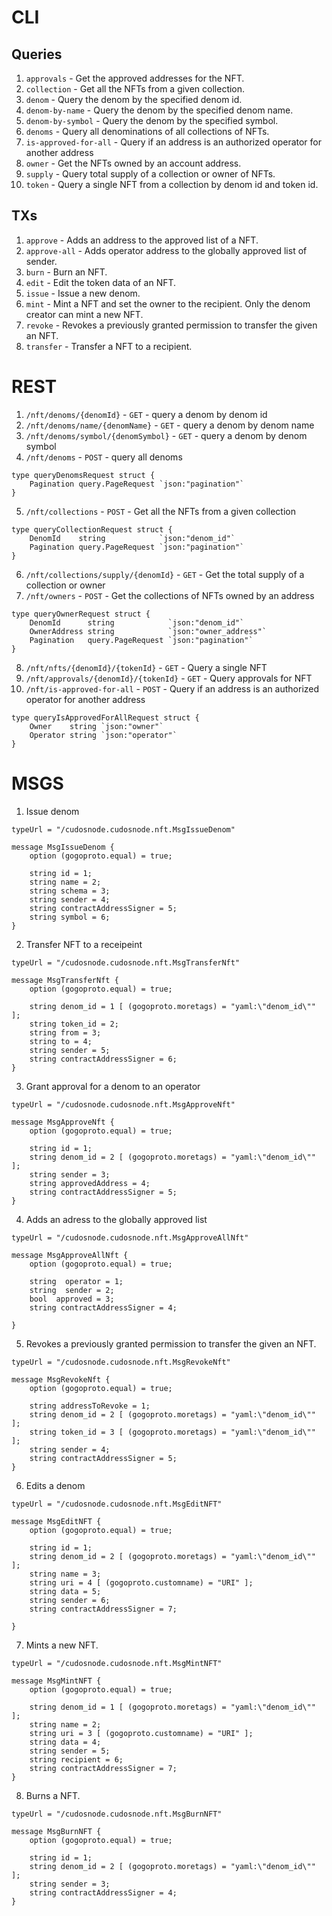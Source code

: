 # CLI
## Queries
1. `approvals` - Get the approved addresses for the NFT.
2. `collection` - Get all the NFTs from a given collection.
3. `denom` - Query the denom by the specified denom id.
4. `denom-by-name` - Query the denom by the specified denom name.
5. `denom-by-symbol` - Query the denom by the specified symbol.
6. `denoms` - Query all denominations of all collections of NFTs.
7. `is-approved-for-all` - Query if an address is an authorized operator for another address
8. `owner` - Get the NFTs owned by an account address.
9. `supply` - Query total supply of a collection or owner of NFTs.
10. `token` - Query a single NFT from a collection by denom id and token id.

## TXs
1. `approve` - Adds an address to the approved list of a NFT.
2. `approve-all` - Adds operator address to the globally approved list of sender.
3. `burn` - Burn an NFT.
4. `edit` - Edit the token data of an NFT.
5. `issue` - Issue a new denom.
6. `mint` - Mint a NFT and set the owner to the recipient. Only the denom creator can mint a new NFT.
7. `revoke` - Revokes a previously granted permission to transfer the given an NFT.
8. `transfer` - Transfer a NFT to a recipient.

# REST
1. `/nft/denoms/{denomId}` - `GET` - query a denom by denom id
2. `/nft/denoms/name/{denomName}` - `GET` - query a denom by denom name
3. `/nft/denoms/symbol/{denomSymbol}` - `GET` - query a denom by denom symbol
4. `/nft/denoms` - `POST` - query all denoms 
```
type queryDenomsRequest struct {
	Pagination query.PageRequest `json:"pagination"`
}
```
5. `/nft/collections` - `POST` - Get all the NFTs from a given collection
```
type queryCollectionRequest struct {
	DenomId    string            `json:"denom_id"`
	Pagination query.PageRequest `json:"pagination"`
}
```
6. `/nft/collections/supply/{denomId}` - `GET` - Get the total supply of a collection or owner
7. `/nft/owners` - `POST` - Get the collections of NFTs owned by an address
```
type queryOwnerRequest struct {
	DenomId      string            `json:"denom_id"`
	OwnerAddress string            `json:"owner_address"`
	Pagination   query.PageRequest `json:"pagination"`
}
```
8. `/nft/nfts/{denomId}/{tokenId}` - `GET` - Query a single NFT
9. `/nft/approvals/{denomId}/{tokenId}` - `GET` - Query approvals for NFT
10. `/nft/is-approved-for-all` - `POST` - Query if an address is an authorized operator for another address
```
type queryIsApprovedForAllRequest struct {
	Owner    string `json:"owner"`
	Operator string `json:"operator"`
}
```

# MSGS
1. Issue denom
```
typeUrl = "/cudosnode.cudosnode.nft.MsgIssueDenom"

message MsgIssueDenom {
    option (gogoproto.equal) = true;

    string id = 1;
    string name = 2;
    string schema = 3;
    string sender = 4;
    string contractAddressSigner = 5;
    string symbol = 6;
}
```

2. Transfer NFT to a receipeint
```
typeUrl = "/cudosnode.cudosnode.nft.MsgTransferNft"

message MsgTransferNft {
    option (gogoproto.equal) = true;

    string denom_id = 1 [ (gogoproto.moretags) = "yaml:\"denom_id\"" ];
    string token_id = 2;
    string from = 3;
    string to = 4;
    string sender = 5;
    string contractAddressSigner = 6;
}
```

3. Grant approval for a denom to an operator
```
typeUrl = "/cudosnode.cudosnode.nft.MsgApproveNft"

message MsgApproveNft {
    option (gogoproto.equal) = true;

    string id = 1;
    string denom_id = 2 [ (gogoproto.moretags) = "yaml:\"denom_id\"" ];
    string sender = 3;
    string approvedAddress = 4;
    string contractAddressSigner = 5;
}
```

4. Adds an adress to the globally approved list
```
typeUrl = "/cudosnode.cudosnode.nft.MsgApproveAllNft"

message MsgApproveAllNft {
    option (gogoproto.equal) = true;

    string  operator = 1;
    string  sender = 2;
    bool  approved = 3;
    string contractAddressSigner = 4;

}
```

5. Revokes a previously granted permission to transfer the given an NFT.
```
typeUrl = "/cudosnode.cudosnode.nft.MsgRevokeNft"

message MsgRevokeNft {
    option (gogoproto.equal) = true;

    string addressToRevoke = 1;
    string denom_id = 2 [ (gogoproto.moretags) = "yaml:\"denom_id\"" ];
    string token_id = 3 [ (gogoproto.moretags) = "yaml:\"denom_id\"" ];
    string sender = 4;
    string contractAddressSigner = 5;
}
```

6. Edits a denom
```
typeUrl = "/cudosnode.cudosnode.nft.MsgEditNFT"

message MsgEditNFT {
    option (gogoproto.equal) = true;

    string id = 1;
    string denom_id = 2 [ (gogoproto.moretags) = "yaml:\"denom_id\"" ];
    string name = 3;
    string uri = 4 [ (gogoproto.customname) = "URI" ];
    string data = 5;
    string sender = 6;
    string contractAddressSigner = 7;

}
```

7. Mints a new NFT.
```
typeUrl = "/cudosnode.cudosnode.nft.MsgMintNFT"

message MsgMintNFT {
    option (gogoproto.equal) = true;

    string denom_id = 1 [ (gogoproto.moretags) = "yaml:\"denom_id\"" ];
    string name = 2;
    string uri = 3 [ (gogoproto.customname) = "URI" ];
    string data = 4;
    string sender = 5;
    string recipient = 6;
    string contractAddressSigner = 7;
}
```

8. Burns a NFT.
```
typeUrl = "/cudosnode.cudosnode.nft.MsgBurnNFT"

message MsgBurnNFT {
    option (gogoproto.equal) = true;

    string id = 1;
    string denom_id = 2 [ (gogoproto.moretags) = "yaml:\"denom_id\"" ];
    string sender = 3;
    string contractAddressSigner = 4;
}
```